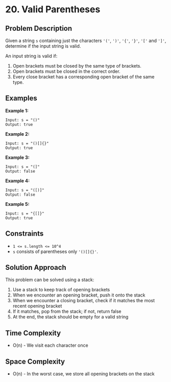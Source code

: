 # 20. Valid Parentheses

## Problem Description

Given a string `s` containing just the characters `'('`, `')'`, `'{'`, `'}'`, `'['` and `']'`, determine if the input string is valid.

An input string is valid if:
1. Open brackets must be closed by the same type of brackets.
2. Open brackets must be closed in the correct order.
3. Every close bracket has a corresponding open bracket of the same type.

## Examples

**Example 1:**
```text
Input: s = "()"
Output: true
```

**Example 2:**
```text
Input: s = "()[]{}"
Output: true
```

**Example 3:**
```text
Input: s = "(]"
Output: false
```

**Example 4:**
```text
Input: s = "([)]"
Output: false
```

**Example 5:**
```text
Input: s = "{[]}"
Output: true
```

## Constraints

- `1 <= s.length <= 10^4`
- `s` consists of parentheses only `'()[]{}'`.

## Solution Approach

This problem can be solved using a stack:

1. Use a stack to keep track of opening brackets
2. When we encounter an opening bracket, push it onto the stack
3. When we encounter a closing bracket, check if it matches the most recent opening bracket
4. If it matches, pop from the stack; if not, return false
5. At the end, the stack should be empty for a valid string

## Time Complexity

- O(n) - We visit each character once

## Space Complexity

- O(n) - In the worst case, we store all opening brackets on the stack

